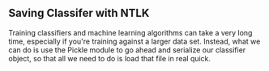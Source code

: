 
## Saving Classifer with NTLK

Training classifiers and machine learning algorithms can take a very long time, especially if you're training against a larger data set. Instead, what we can do is use the Pickle module to go ahead and serialize our classifier object, so that all we need to do is load that file in real quick.

